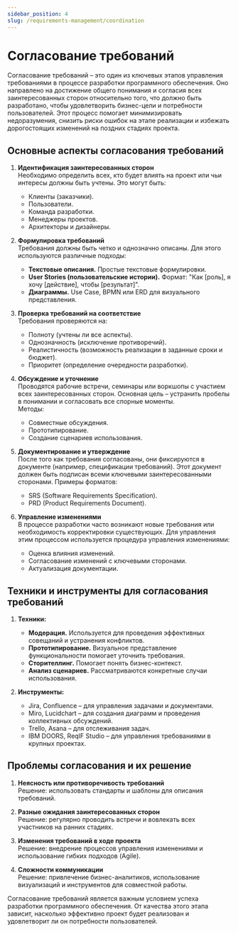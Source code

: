 ```yaml
---
sidebar_position: 4
slug: /requirements-management/coordination
---
```


# Согласование требований

Согласование требований – это один из ключевых этапов управления требованиями в процессе разработки программного обеспечения. Оно направлено на достижение общего понимания и согласия всех заинтересованных сторон относительно того, что должно быть разработано, чтобы удовлетворить бизнес-цели и потребности пользователей. Этот процесс помогает минимизировать недоразумения, снизить риски ошибок на этапе реализации и избежать дорогостоящих изменений на поздних стадиях проекта.

## Основные аспекты согласования требований

1. **Идентификация заинтересованных сторон**  
   Необходимо определить всех, кто будет влиять на проект или чьи интересы должны быть учтены. Это могут быть:  
   - Клиенты (заказчики).  
   - Пользователи.  
   - Команда разработки.  
   - Менеджеры проектов.  
   - Архитекторы и дизайнеры.  

2. **Формулировка требований**  
   Требования должны быть четко и однозначно описаны. Для этого используются различные подходы:  
   - **Текстовые описания.** Простые текстовые формулировки.  
   - **User Stories (пользовательские истории).** Формат: "Как [роль], я хочу [действие], чтобы [результат]".  
   - **Диаграммы.** Use Case, BPMN или ERD для визуального представления.  

3. **Проверка требований на соответствие**  
   Требования проверяются на:  
   - Полноту (учтены ли все аспекты).  
   - Однозначность (исключение противоречий).  
   - Реалистичность (возможность реализации в заданные сроки и бюджет).  
   - Приоритет (определение очередности разработки).

4. **Обсуждение и уточнение**  
   Проводятся рабочие встречи, семинары или воркшопы с участием всех заинтересованных сторон. Основная цель – устранить пробелы в понимании и согласовать все спорные моменты.  
   Методы:  
   - Совместные обсуждения.  
   - Прототипирование.  
   - Создание сценариев использования.  

5. **Документирование и утверждение**  
   После того как требования согласованы, они фиксируются в документе (например, спецификации требований). Этот документ должен быть подписан всеми ключевыми заинтересованными сторонами. Примеры форматов:  
   - SRS (Software Requirements Specification).  
   - PRD (Product Requirements Document).  

6. **Управление изменениями**  
   В процессе разработки часто возникают новые требования или необходимость корректировки существующих. Для управления этим процессом используется процедура управления изменениями:  
   - Оценка влияния изменений.  
   - Согласование изменений с ключевыми сторонами.  
   - Актуализация документации.

## Техники и инструменты для согласования требований

1. **Техники:**
   - **Модерация.** Используется для проведения эффективных совещаний и устранения конфликтов.  
   - **Прототипирование.** Визуальное представление функциональности помогает уточнить требования.  
   - **Сторителлинг.** Помогает понять бизнес-контекст.  
   - **Анализ сценариев.** Рассматриваются конкретные случаи использования.  

2. **Инструменты:**
   - Jira, Confluence – для управления задачами и документами.  
   - Miro, Lucidchart – для создания диаграмм и проведения коллективных обсуждений.  
   - Trello, Asana – для отслеживания задач.  
   - IBM DOORS, ReqIF Studio – для управления требованиями в крупных проектах.

## Проблемы согласования и их решение

1. **Неясность или противоречивость требований**  
   Решение: использовать стандарты и шаблоны для описания требований.  

2. **Разные ожидания заинтересованных сторон**  
   Решение: регулярно проводить встречи и вовлекать всех участников на ранних стадиях.  

3. **Изменения требований в ходе проекта**  
   Решение: внедрение процессов управления изменениями и использование гибких подходов (Agile).  

4. **Сложности коммуникации**  
   Решение: привлечение бизнес-аналитиков, использование визуализаций и инструментов для совместной работы.  

Согласование требований является важным условием успеха разработки программного обеспечения. От качества этого этапа зависит, насколько эффективно проект будет реализован и удовлетворит ли он потребности пользователей.